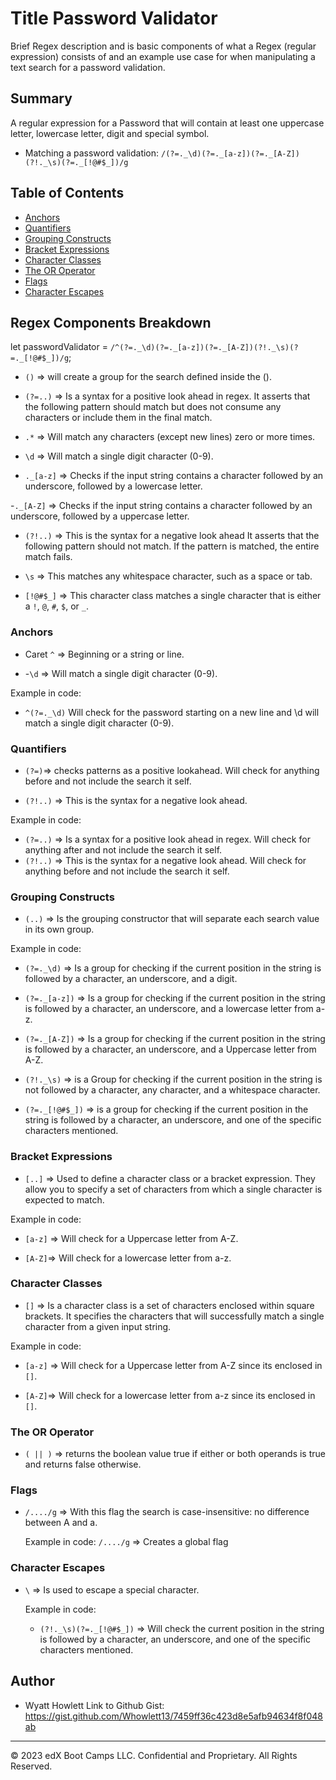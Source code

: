 # Title Password Validator

Brief Regex description and is basic components of what a Regex (regular expression) consists of and an example use case for when manipulating a text search for a password validation.

## Summary

A regular expression for a Password that will contain at least one uppercase letter, lowercase letter, digit and special symbol.

- Matching a password validation: `/(?=._\d)(?=._[a-z])(?=._[A-Z])(?!._\s)(?=._[!@#$_])/g`

## Table of Contents

- [Anchors](#anchors)
- [Quantifiers](#quantifiers)
- [Grouping Constructs](#grouping-constructs)
- [Bracket Expressions](#bracket-expressions)
- [Character Classes](#character-classes)
- [The OR Operator](#the-or-operator)
- [Flags](#flags)
- [Character Escapes](#character-escapes)

## Regex Components Breakdown

let passwordValidator = `/^(?=._\d)(?=._[a-z])(?=._[A-Z])(?!._\s)(?=._[!@#$_])/g`;

- `()` => will create a group for the search defined inside the ().

- `(?=..)` => Is a syntax for a positive look ahead in regex. It asserts that the following pattern should match but does not consume any characters or include them in the final match.

- `.*` => Will match any characters (except new lines) zero or more times.

- `\d` => Will match a single digit character (0-9).

- `._[a-z]` => Checks if the input string contains a character followed by an underscore, followed by a lowercase letter.

-`._[A-Z]` => Checks if the input string contains a character followed by an underscore, followed by a uppercase letter.

- `(?!..)` => This is the syntax for a negative look ahead It asserts that the following pattern should not match. If the pattern is matched, the entire match fails.

- `\s` => This matches any whitespace character, such as a space or tab.

- `[!@#$_]` => This character class matches a single character that is either a `!`, `@`, `#`, `$`, or `_`.

### Anchors

- Caret `^` => Beginning or a string or line.

- -`\d` => Will match a single digit character (0-9).

Example in code:

- `^(?=._\d)` Will check for the password starting on a new line and \d will match a single digit character (0-9).

### Quantifiers

- `(?=)`=> checks patterns as a positive lookahead. Will check for anything before and not include the search it self.

- `(?!..)` => This is the syntax for a negative look ahead.

Example in code:

- `(?=..)` => Is a syntax for a positive look ahead in regex. Will check for anything after and not include the search it self.
- `(?!..)` => This is the syntax for a negative look ahead. Will check for anything before and not include the search it self.

### Grouping Constructs

- `(..)` => Is the grouping constructor that will separate each search value in its own group.

Example in code:

- `(?=._\d)` => Is a group for checking if the current position in the string is followed by a character, an underscore, and a digit.

- `(?=._[a-z])` => Is a group for checking if the current position in the string is followed by a character, an underscore, and a lowercase letter from a-z.

- `(?=._[A-Z])` => Is a group for checking if the current position in the string is followed by a character, an underscore, and a Uppercase letter from A-Z.

- `(?!._\s)` => is a Group for checking if the current position in the string is not followed by a character, any character, and a whitespace character.

- `(?=._[!@#$_])` => is a group for checking if the current position in the string is followed by a character, an underscore, and one of the specific characters mentioned.

### Bracket Expressions

- `[..]` => Used to define a character class or a bracket expression. They allow you to specify a set of characters from which a single character is expected to match.

Example in code:

- `[a-z]` => Will check for a Uppercase letter from A-Z.

- `[A-Z]`=> Will check for a lowercase letter from a-z.

### Character Classes

- `[]` => Is a character class is a set of characters enclosed within square brackets. It specifies the characters that will successfully match a single character from a given input string.

Example in code:

- `[a-z]` => Will check for a Uppercase letter from A-Z since its enclosed in `[]`.

- `[A-Z]`=> Will check for a lowercase letter from a-z since its enclosed in `[]`.

### The OR Operator

- `( || )` => returns the boolean value true if either or both operands is true and returns false otherwise.

### Flags

- `/..../g` => With this flag the search is case-insensitive: no difference between A and a.

  Example in code:
  `/..../g` => Creates a global flag

### Character Escapes

- `\` => Is used to escape a special character.

  Example in code:

  - `(?!._\s)(?=._[!@#$_])` => Will check the current position in the string is followed by a character, an underscore, and one of the specific characters mentioned.

## Author

- Wyatt Howlett
  Link to Github Gist: https://gist.github.com/Whowlett13/7459ff36c423d8e5afb94634f8f048ab

---

© 2023 edX Boot Camps LLC. Confidential and Proprietary. All Rights Reserved.
